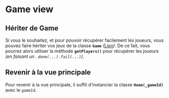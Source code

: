 # Game view

## Hériter de Game

Si vous le souhaitez, et pour pouvoir récupérer facilement les joueurs, vous pouvez faire hériter vos jeux de la classe __`Game`__ _([Lien](../src/games/game))_. De ce fait, vous pourrez alors utiliser la méthode __`getPlayers()`__ pour récupérer les joueurs _(en faisant un `.done(...).fail(...)`)_.

## Revenir à la vue principale

Pour revenir à la vue principale, il suffit d'instancier la classe __`Home(_gameId)`__ avec le `gameId`.